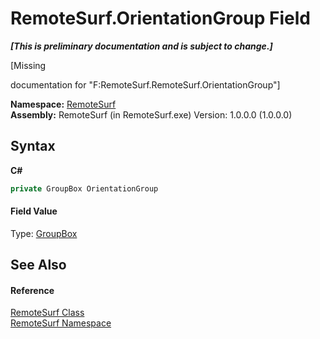 # RemoteSurf.OrientationGroup Field
 _**\[This is preliminary documentation and is subject to change.\]**_

\[Missing <summary> documentation for "F:RemoteSurf.RemoteSurf.OrientationGroup"\]

**Namespace:**&nbsp;<a href="Documentation.md">RemoteSurf</a><br />**Assembly:**&nbsp;RemoteSurf (in RemoteSurf.exe) Version: 1.0.0.0 (1.0.0.0)

## Syntax

**C#**<br />
``` C#
private GroupBox OrientationGroup
```


#### Field Value
Type: <a href="http://msdn2.microsoft.com/en-us/library/31a073x1" target="_self">GroupBox</a>

## See Also


#### Reference
<a href="Documentation.md">RemoteSurf Class</a><br /><a href="Documentation.md">RemoteSurf Namespace</a><br />